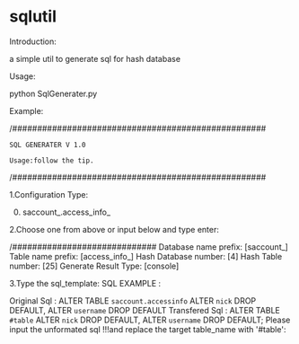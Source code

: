 sqlutil
=======

Introduction:

a simple util to generate sql for hash database


Usage:

python SqlGenerater.py



Example:



/###################################################

  	SQL GENERATER V 1.0
  	
	Usage:follow the tip.
	
/###################################################

1.Configuration Type:

0.	saccount_.access_info_


2.Choose one from above or input below and type enter:


/############################# 
Database name prefix:		[saccount_]
Table name prefix:		[access_info_]
Hash Database number:		[4]
Hash Table number:		[25]
Generate Result Type:		[console]


3.Type the sql_template:
SQL EXAMPLE : 

Original Sql : ALTER TABLE `saccount.accessinfo`  ALTER `nick` DROP DEFAULT,  ALTER `username` DROP DEFAULT
Transfered Sql : ALTER TABLE `#table`  ALTER `nick` DROP DEFAULT,  ALTER `username` DROP DEFAULT;
Please input the unformated sql !!!and replace the target table_name with '#table':





